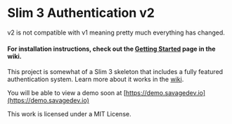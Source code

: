 # Slim 3 Authentication v2
v2 is not compatible with v1 meaning pretty much everything has changed.  

#### For installation instructions, check out the [Getting Started](https://github.com/devsavage/slim-3-authentication/wiki/Getting-Started) page in the wiki.  

This project is somewhat of a Slim 3 skeleton that includes a fully featured authentication system. Learn more about it works in the [wiki](https://github.com/devsavage/slim-3-authentication/wiki).

You will be able to view a demo soon at [https://demo.savagedev.io](https://demo.savagedev.io)

This work is licensed under a MIT License.
